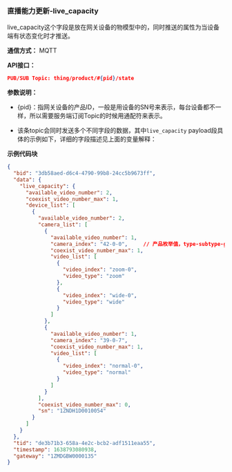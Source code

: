 ### 直播能力更新-live_capacity

live_capacity这个字段是放在网关设备的物模型中的，同时推送的属性为当设备端有状态变化时才推送。

**通信方式：** MQTT

**API接口：** 

```json
PUB/SUB Topic: thing/product/#{pid}/state
```

**参数说明：**

- {pid}：指网关设备的产品ID，一般是用设备的SN号来表示，每台设备都不一样，所以需要服务端订阅Topic的时候用通配符来表示。

- 该条topic会同时发送多个不同字段的数据，其中`live_capacity`  payload段具体的示例如下，详细的字段描述见上面的变量解释：

**示例代码块**

```json
{
  "bid": "3db58aed-d6c4-4790-99b8-24cc5b9673ff",
  "data": {
    "live_capacity": {
      "available_video_number": 2,
      "coexist_video_number_max": 1,
      "device_list": [
        {
          "available_video_number": 2,
          "camera_list": [
            {
              "available_video_number": 1,
              "camera_index": "42-0-0",		// 产品枚举值，type-subtype-gimbalIndex
              "coexist_video_number_max": 1,
              "video_list": [
                {
                  "video_index": "zoom-0",
                  "video_type": "zoom"
                },
                {
                  "video_index": "wide-0",
                  "video_type": "wide"
                }
              ]
            },
            {
              "available_video_number": 1,
              "camera_index": "39-0-7",
              "coexist_video_number_max": 1,
              "video_list": [
                {
                  "video_index": "normal-0",
                  "video_type": "normal"
                }
              ]
            }
          ],
          "coexist_video_number_max": 0,
          "sn": "1ZNDH1D0010054"
        }
      ]
    }
  },
  "tid": "de3b71b3-658a-4e2c-bcb2-adf1511eaa55",
  "timestamp": 1638793080938,
  "gateway": "1ZMDGBW0000135"
}
```
